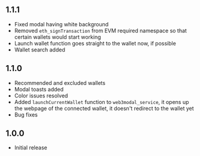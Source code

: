 ## 1.1.1

- Fixed modal having white background
- Removed `eth_signTransaction` from EVM required namespace so that certain wallets would start working
- Launch wallet function goes straight to the wallet now, if possible
- Wallet search added

## 1.1.0

- Recommended and excluded wallets
- Modal toasts added
- Color issues resolved
- Added `launchCurrentWallet` function to `web3modal_service`, it opens up the webpage of the connected wallet, it doesn't redirect to the wallet yet
- Bug fixes

## 1.0.0

- Initial release
